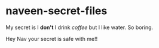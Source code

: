 # naveen-secret-files

My secret is I **don't** I drink _coffee_ but I like water. So boring.

Hey Nav your secret is safe with me!!